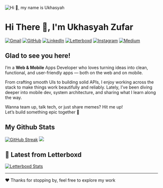 <img src="https://user-images.githubusercontent.com/10498744/210012254-234538ff-d198-48aa-8964-37e6fd45d227.gif" alt="Hi 👋, my name is Ukhasyah"/>
<!-- ![Hi 👋, my name is Ukhasyah ](https://user-images.githubusercontent.com/10498744/210012254-234538ff-d198-48aa-8964-37e6fd45d227.gif width="600") -->

# Hi There 👋, I'm Ukhasyah Zufar   

[![Gmail](https://img.shields.io/badge/Gmail-EA4335.svg?style=for-the-badge&logo=Gmail&logoColor=white)](mailto:ukasyaaah@gmail.com)
[![GitHub](https://img.shields.io/badge/GitHub-181717.svg?style=for-the-badge&logo=GitHub&logoColor=white)](https://github.com/ukasyaaah)
[![LinkedIn](https://img.shields.io/badge/linkedin-%231E77B5.svg?&style=for-the-badge&logo=linkedin&logoColor=white)](https://linkedin.com/in/ukasyaaah)
[![Letterboxd](https://img.shields.io/badge/Letterboxd-202830.svg?style=for-the-badge&logo=Letterboxd&logoColor=white)](https://letterboxd.com/ukasyaaah)
[![Instagram](https://img.shields.io/badge/Instagram-E4405F?style=for-the-badge&logo=instagram&logoColor=white)](https://instagram.com/ukasyaaah)
[![Medium](https://img.shields.io/badge/medium-%23292929.svg?&style=for-the-badge&logo=medium&logoColor=white)](https://medium.com/ukasyaaah)


  

## Glad to see you here!  
I’m a **Web & Mobile** Apps Developer who loves turning ideas into clean, functional, and user-friendly apps — both on the web and on mobile.

From crafting smooth UIs to building solid APIs, I enjoy working across the stack to make things work beautifully and reliably. Lately, I’ve been diving deeper into mobile dev, system architecture, and sharing what I learn along the way.


Wanna team up, talk tech, or just share memes? Hit me up!  
Let’s build something epic together 🚀<br>

## My Github Stats
[![GitHub Streak](https://nirzak-streak-stats.vercel.app?user=ukasyaaah&theme=dark&locale=jv)](https://github.com/ukasyaaah)
![](https://github-readme-stats.vercel.app/api/top-langs/?username=ukasyaaah&theme=dark&hide_border=false&include_all_commits=true&count_private=true&layout=compact)


## 🍿 Latest from Letterboxd
[![Letterboxd Stats](https://letterboxd-profile-github.netlify.app/api/svg/ukasyaaah)](https://letterboxd.com/ukasyaaah)

---
 ❤️ Thanks for stopping by, feel free to explore my work 
